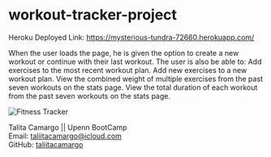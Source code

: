 # workout-tracker-project


Heroku Deployed Link: https://mysterious-tundra-72660.herokuapp.com/


When the user loads the page,
he is given the option to create a new workout or continue with their last workout.
The user is also be able to:
Add exercises to the most recent workout plan.
Add new exercises to a new workout plan.
View the combined weight of multiple exercises from the past seven workouts on the stats page.
View the total duration of each workout from the past seven workouts on the stats page.


![Fitness Tracker](https://user-images.githubusercontent.com/88398240/151731698-a0193ee0-0a98-43b3-a7c2-1c714a264c3e.jpg)


Talita Camargo || Upenn BootCamp
<br>
Email: taliitacamargo@icloud.com
<br>
GitHub: [taliitacamargo](https://github.com/taliitacamargo)
